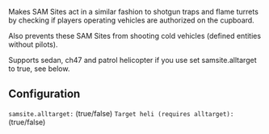 Makes SAM Sites act in a similar fashion to shotgun traps and flame turrets by checking if players operating vehicles are authorized on the cupboard.

Also prevents these SAM Sites from shooting cold vehicles (defined entities without pilots).

Supports sedan, ch47 and patrol helicopter if you use set samsite.alltarget to true, see below.


## Configuration

`samsite.alltarget:` (true/false)
`Target heli (requires alltarget):` (true/false)